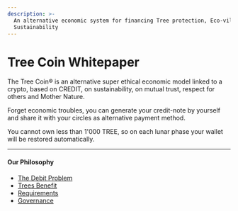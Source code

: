 ```yaml
---
description: >-
  An alternative economic system for financing Tree protection, Eco-villages and
  Sustainability
---
```


# Tree Coin Whitepaper



The Tree Coin® is an alternative super ethical economic model linked to a crypto, based on CREDIT, on sustainability, on mutual trust, respect for others and Mother Nature.

Forget economic troubles, you can generate your credit-note by yourself and share it with your circles as alternative payment method.

You cannot own less than 1'000 TREE, so on each lunar phase your wallet will be restored automatically.

****

#### **Our Philosophy** <a href="#10f8" id="10f8"></a>

* [The Debit Problem](our-philosophy/the-debit-problem.md)
* [Trees Benefit](our-philosophy/trees-benefit.md)
* [Requirements](our-philosophy/requirements.md)
* [Governance](our-philosophy/governance.md)
